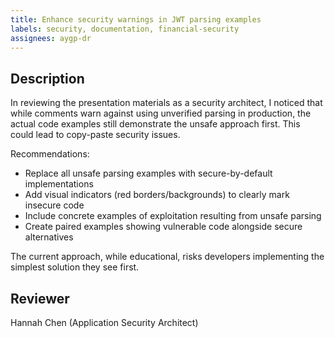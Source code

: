 ```yaml
---
title: Enhance security warnings in JWT parsing examples
labels: security, documentation, financial-security
assignees: aygp-dr
---
```


## Description
In reviewing the presentation materials as a security architect, I noticed that while comments warn against using unverified parsing in production, the actual code examples still demonstrate the unsafe approach first. This could lead to copy-paste security issues.

Recommendations:
- Replace all unsafe parsing examples with secure-by-default implementations
- Add visual indicators (red borders/backgrounds) to clearly mark insecure code
- Include concrete examples of exploitation resulting from unsafe parsing
- Create paired examples showing vulnerable code alongside secure alternatives

The current approach, while educational, risks developers implementing the simplest solution they see first.

## Reviewer
Hannah Chen (Application Security Architect)